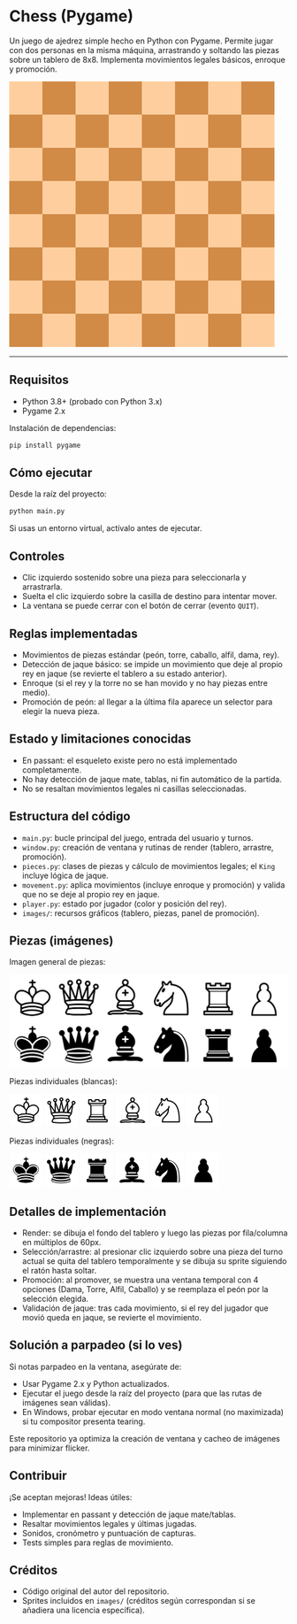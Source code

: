 # Chess (Pygame)

Un juego de ajedrez simple hecho en Python con Pygame. Permite jugar con dos personas en la misma máquina, arrastrando y soltando las piezas sobre un tablero de 8x8. Implementa movimientos legales básicos, enroque y promoción.

![Tablero](<images/board.png>)

---

## Requisitos

- Python 3.8+ (probado con Python 3.x)
- Pygame 2.x

Instalación de dependencias:

```bash
pip install pygame
```

## Cómo ejecutar

Desde la raíz del proyecto:

```bash
python main.py
```

Si usas un entorno virtual, actívalo antes de ejecutar.

## Controles

- Clic izquierdo sostenido sobre una pieza para seleccionarla y arrastrarla.
- Suelta el clic izquierdo sobre la casilla de destino para intentar mover.
- La ventana se puede cerrar con el botón de cerrar (evento `QUIT`).

## Reglas implementadas

- Movimientos de piezas estándar (peón, torre, caballo, alfil, dama, rey).
- Detección de jaque básico: se impide un movimiento que deje al propio rey en jaque (se revierte el tablero a su estado anterior).
- Enroque (si el rey y la torre no se han movido y no hay piezas entre medio).
- Promoción de peón: al llegar a la última fila aparece un selector para elegir la nueva pieza.

## Estado y limitaciones conocidas

- En passant: el esqueleto existe pero no está implementado completamente.
- No hay detección de jaque mate, tablas, ni fin automático de la partida.
- No se resaltan movimientos legales ni casillas seleccionadas.

## Estructura del código

- `main.py`: bucle principal del juego, entrada del usuario y turnos.
- `window.py`: creación de ventana y rutinas de render (tablero, arrastre, promoción).
- `pieces.py`: clases de piezas y cálculo de movimientos legales; el `King` incluye lógica de jaque.
- `movement.py`: aplica movimientos (incluye enroque y promoción) y valida que no se deje al propio rey en jaque.
- `player.py`: estado por jugador (color y posición del rey).
- `images/`: recursos gráficos (tablero, piezas, panel de promoción).

## Piezas (imágenes)

Imagen general de piezas:

![Piezas](<images/pieces.png>)

Piezas individuales (blancas):

![Rey blanco](<images/white king.png>)
![Dama blanca](<images/white queen.png>)
![Torre blanca](<images/white rook.png>)
![Alfil blanco](<images/white bishop.png>)
![Caballo blanco](<images/white knight.png>)
![Peón blanco](<images/white pawn.png>)

Piezas individuales (negras):

![Rey negro](<images/black king.png>)
![Dama negra](<images/black queen.png>)
![Torre negra](<images/black rook.png>)
![Alfil negro](<images/black bishop.png>)
![Caballo negro](<images/black knight.png>)
![Peón negro](<images/black pawn.png>)

## Detalles de implementación

- Render: se dibuja el fondo del tablero y luego las piezas por fila/columna en múltiplos de 60px.
- Selección/arrastre: al presionar clic izquierdo sobre una pieza del turno actual se quita del tablero temporalmente y se dibuja su sprite siguiendo el ratón hasta soltar.
- Promoción: al promover, se muestra una ventana temporal con 4 opciones (Dama, Torre, Alfil, Caballo) y se reemplaza el peón por la selección elegida.
- Validación de jaque: tras cada movimiento, si el rey del jugador que movió queda en jaque, se revierte el movimiento.

## Solución a parpadeo (si lo ves)

Si notas parpadeo en la ventana, asegúrate de:

- Usar Pygame 2.x y Python actualizados.
- Ejecutar el juego desde la raíz del proyecto (para que las rutas de imágenes sean válidas).
- En Windows, probar ejecutar en modo ventana normal (no maximizada) si tu compositor presenta tearing.

Este repositorio ya optimiza la creación de ventana y cacheo de imágenes para minimizar flicker.

## Contribuir

¡Se aceptan mejoras! Ideas útiles:

- Implementar en passant y detección de jaque mate/tablas.
- Resaltar movimientos legales y últimas jugadas.
- Sonidos, cronómetro y puntuación de capturas.
- Tests simples para reglas de movimiento.

## Créditos

- Código original del autor del repositorio.
- Sprites incluidos en `images/` (créditos según correspondan si se añadiera una licencia específica).
